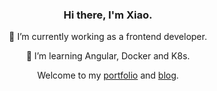 <h3 align="center">Hi there, I'm Xiao.</h3>
<p align="center">🔭 I’m currently working as a frontend developer.</p>
<p align="center">🌱 I’m learning Angular, Docker and K8s.</p>

<!--
<p align="center">
 <img align="center" alt="YiDaoJ github stats" src="https://github-readme-stats.vercel.app/api?username=YiDaoJ&bg_color=5,2979ff,448aff&title_color=fff&text_color=fff&show_icons=true&theme=radical" />
</p>

-->

<p align="center">
  Welcome to my <a href="https://yidaoyidao.cc/">portfolio</a> and <a href="https://yidaoj-blog.vercel.app/">blog</a>.
</p>

